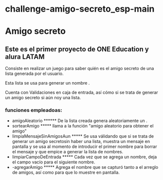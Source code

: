 # challenge-amigo-secreto_esp-main

<h1>Amigo secreto</h1>

<h2>Este es el primer proyecto de ONE Education y alura LATAM</h2>

<p>Consiste en realizar un juego para saber quién es el amigo secreto de una lista generada por el usuario.</p>

<p>Esta lista se usa para generar un nombre .</p>

<p>Cuenta con Validaciones en caja de entrada, así cómo si se trata de generar un amigo secreto si aún noy una lista.</p>

<h3>funciones empleadoas:</h3>

<ul>
<li>amigoAleatorio     ******
  De la lista creada genera aleatoriamente un .
</li>
  <li>sortearAmigo     *****
  llama a la función "amigo aleatorio para obtener el amigo"
</li>
     
<li>
limpiaMensajeSinAmigosAun    *****
Se usa válidando que si se trata de generar un amigo secretosin haber una lista, muestra un mensaje en pantalla y se usa al momento de introducir el primer nombre para borrar el mensaje y que empice a generar la lista de nombres.
</li>
<li>
limpiarCampoDeEntrada     *****
Cada vez que se agrega un nombre, deja el campo vacío para el siguiente nombre.
</li>
<li>
-agregarAmigo  *****
Agrega el nombre que se capturó tanto a el arreglo de amigos, así como para que lo muestre en pantalla.
</li>
</u>
